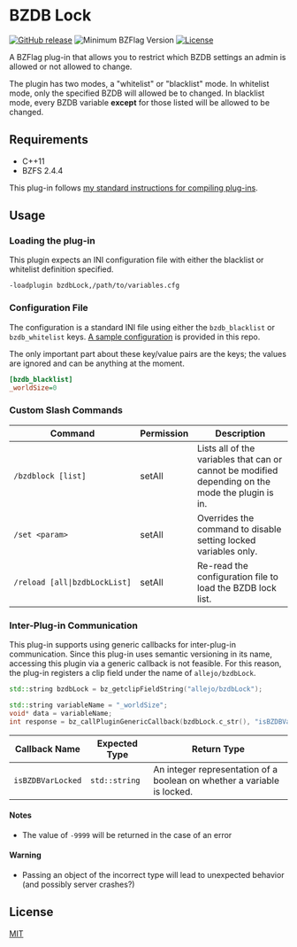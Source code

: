 # BZDB Lock

[![GitHub release](https://img.shields.io/github/release/allejo/bzdbLock.svg)](https://github.com/allejo/bzdbLock/releases/latest)
![Minimum BZFlag Version](https://img.shields.io/badge/BZFlag-v2.4.4+-blue.svg)
[![License](https://img.shields.io/github/license/allejo/bzdbLock.svg)](LICENSE.md)

A BZFlag plug-in that allows you to restrict which BZDB settings an admin is allowed or not allowed to change.

The plugin has two modes, a "whitelist" or "blacklist" mode. In whitelist mode, only the specified BZDB will allowed be to changed. In blacklist mode, every BZDB variable **except** for those listed will be allowed to be changed.

## Requirements

- C++11
- BZFS 2.4.4

This plug-in follows [my standard instructions for compiling plug-ins](https://github.com/allejo/docs.allejo.io/wiki/BZFlag-Plug-in-Distribution).

## Usage

### Loading the plug-in

This plugin expects an INI configuration file with either the blacklist or whitelist definition specified.

```
-loadplugin bzdbLock,/path/to/variables.cfg
```

### Configuration File

The configuration is a standard INI file using either the `bzdb_blacklist` or `bzdb_whitelist` keys. [A sample configuration](./bzdbLock.cfg) is provided in this repo.

The only important part about these key/value pairs are the keys; the values are ignored and can be anything at the moment.

```ini
[bzdb_blacklist]
_worldSize=0
```

### Custom Slash Commands

| Command | Permission | Description |
| ------- | ---------- | ----------- |
| <code>/bzdblock&nbsp;[list]</code> | setAll | Lists all of the variables that can or cannot be modified depending on the mode the plugin is in. |
| <code>/set&nbsp;&lt;param&gt;</code> | setAll | Overrides the command to disable setting locked variables only. |
| <code>/reload&nbsp;[all\|bzdbLockList]</code> | setAll | Re-read the configuration file to load the BZDB lock list. |

### Inter-Plug-in Communication

This plug-in supports using generic callbacks for inter-plug-in communication. Since this plug-in uses semantic versioning in its name, accessing this plugin via a generic callback is not feasible. For this reason, the plug-in registers a clip field under the name of `allejo/bzdbLock`.

```cpp
std::string bzdbLock = bz_getclipFieldString("allejo/bzdbLock");

std::string variableName = "_worldSize";
void* data = variableName;
int response = bz_callPluginGenericCallback(bzdbLock.c_str(), "isBZDBVarLocked", data);
```

| Callback Name | Expected Type | Return Type |
| ------------- | ------------- | ----------- |
| `isBZDBVarLocked` | `std::string` | An integer representation of a boolean on whether a variable is locked. |

#### Notes

- The value of `-9999` will be returned in the case of an error

#### Warning

- Passing an object of the incorrect type will lead to unexpected behavior (and possibly server crashes?)

## License

[MIT](LICENSE.md)
